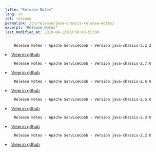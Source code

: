 ```yaml
---
title: "Release Notes"
lang: cn
ref: release
permalink: /cn/release/java-chassis-release-notes/
excerpt: "Release Notes"
last_modified_at: 2019-04-12T00:50:43-55:00
---
```


        Release Notes - Apache ServiceComb - Version java-chassis-3.2.2

<li><a href='https://github.com/apache/servicecomb-java-chassis/releases/tag/3.2.2'>View in github</a>
</li>                                                                                                                        
<p/>  

        Release Notes - Apache ServiceComb - Version java-chassis-2.7.0

<li><a href='https://github.com/apache/servicecomb-java-chassis/releases/tag/2.7.0'>View in github</a>
</li>                                                                                                                        
<p/>  

        Release Notes - Apache ServiceComb - Version java-chassis-2.6.0
                
<li><a href='https://github.com/apache/servicecomb-java-chassis/releases/tag/2.6.0'>View in github</a>
</li>                                                                                                                        
<p/>  

        Release Notes - Apache ServiceComb - Version java-chassis-2.5.0
                
<li><a href='https://github.com/apache/servicecomb-java-chassis/releases/tag/2.5.0'>View in github</a>
</li>                                                                                                                        
<p/>  

        Release Notes - Apache ServiceComb - Version java-chassis-2.3.0
                
<li><a href='https://github.com/apache/servicecomb-java-chassis/releases/tag/2.3.0'>View in github</a>
</li>                                                                                                                        
<p/>  

        Release Notes - Apache ServiceComb - Version java-chassis-2.2.0
                
<li><a href='https://github.com/apache/servicecomb-java-chassis/releases/tag/2.2.0'>View in github</a>
</li>                                                                                                                        
<p/>  
